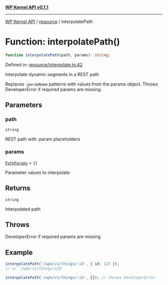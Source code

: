 [**WP Kernel API v0.1.1**](../../README.md)

---

[WP Kernel API](../../README.md) / [resource](../README.md) / interpolatePath

# Function: interpolatePath()

```ts
function interpolatePath(path, params): string;
```

Defined in: [resource/interpolate.ts:42](https://github.com/theGeekist/wp-kernel/blob/main/packages/kernel/src/resource/interpolate.ts#L42)

Interpolate dynamic segments in a REST path

Replaces `:paramName` patterns with values from the params object.
Throws DeveloperError if required params are missing.

## Parameters

### path

`string`

REST path with :param placeholders

### params

[`PathParams`](../type-aliases/PathParams.md) = `{}`

Parameter values to interpolate

## Returns

`string`

Interpolated path

## Throws

DeveloperError if required params are missing

## Example

```ts
interpolatePath('/wpk/v1/things/:id', { id: 123 });
// => '/wpk/v1/things/123'

interpolatePath('/wpk/v1/things/:id', {}); // throws DeveloperError
```
